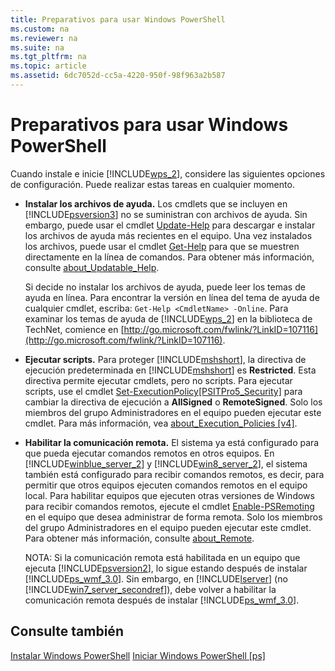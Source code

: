 ```yaml
---
title: Preparativos para usar Windows PowerShell
ms.custom: na
ms.reviewer: na
ms.suite: na
ms.tgt_pltfrm: na
ms.topic: article
ms.assetid: 6dc7052d-cc5a-4220-950f-98f963a2b587
---
```

# Preparativos para usar Windows PowerShell
Cuando instale e inicie [!INCLUDE[wps_2](../Token/wps_2_md.md)], considere las siguientes opciones de configuración. Puede realizar estas tareas en cualquier momento.

-   **Instalar los archivos de ayuda.** Los cmdlets que se incluyen en [!INCLUDE[psversion3](../Token/psversion3_md.md)] no se suministran con archivos de ayuda. Sin embargo, puede usar el cmdlet [Update-Help](https://technet.microsoft.com/en-us/library/93e1d870-ace6-432b-8778-8920291d7545) para descargar e instalar los archivos de ayuda más recientes en el equipo. Una vez instalados los archivos, puede usar el cmdlet [Get-Help](https://technet.microsoft.com/en-us/library/1f46eeb4-49d7-4bec-bb29-395d9b42f54a) para que se muestren directamente en la línea de comandos. Para obtener más información, consulte [about_Updatable_Help](https://technet.microsoft.com/en-us/library/10bba75c-f4ac-4ca1-bbf3-8f34dd521ffe).

    Si decide no instalar los archivos de ayuda, puede leer los temas de ayuda en línea. Para encontrar la versión en línea del tema de ayuda de cualquier cmdlet, escriba: `Get-Help <CmdletName> -Online`. Para examinar los temas de ayuda de [!INCLUDE[wps_2](../Token/wps_2_md.md)] en la biblioteca de TechNet, comience en [http://go.microsoft.com/fwlink/?LinkID=107116](http://go.microsoft.com/fwlink/?LinkID=107116).

-   **Ejecutar scripts.** Para proteger [!INCLUDE[mshshort](../Token/mshshort_md.md)], la directiva de ejecución predeterminada en [!INCLUDE[mshshort](../Token/mshshort_md.md)] es **Restricted**. Esta directiva permite ejecutar cmdlets, pero no scripts. Para ejecutar scripts, use el cmdlet [Set-ExecutionPolicy[PSITPro5_Security]](https://technet.microsoft.com/en-us/library/5690a0e1-495b-4e63-8280-65ead7bf01ab) para cambiar la directiva de ejecución a **AllSigned** o **RemoteSigned**. Solo los miembros del grupo Administradores en el equipo pueden ejecutar este cmdlet. Para más información, vea [about_Execution_Policies [v4]](https://technet.microsoft.com/en-us/library/347708dc-1515-4d74-978b-8334603472e6).

-   **Habilitar la comunicación remota.** El sistema ya está configurado para que pueda ejecutar comandos remotos en otros equipos. En [!INCLUDE[winblue_server_2](../Token/winblue_server_2_md.md)] y [!INCLUDE[win8_server_2](../Token/win8_server_2_md.md)], el sistema también está configurado para recibir comandos remotos, es decir, para permitir que otros equipos ejecuten comandos remotos en el equipo local. Para habilitar equipos que ejecuten otras versiones de Windows para recibir comandos remotos, ejecute el cmdlet [Enable-PSRemoting](https://technet.microsoft.com/en-us/library/19437c28-33b8-4ac1-9113-8439cc8beffb) en el equipo que desea administrar de forma remota. Solo los miembros del grupo Administradores en el equipo pueden ejecutar este cmdlet. Para obtener más información, consulte [about_Remote](https://technet.microsoft.com/en-us/library/9b4a5c87-9162-4adf-bdfe-fbc80b9b8970).

    NOTA: Si la comunicación remota está habilitada en un equipo que ejecuta [!INCLUDE[psversion2](../Token/psversion2_md.md)], lo sigue estando después de instalar [!INCLUDE[ps_wmf_3.0](../Token/ps_wmf_3.0_md.md)]. Sin embargo, en [!INCLUDE[lserver](../Token/lserver_md.md)] (no [!INCLUDE[win7_server_secondref](../Token/win7_server_secondref_md.md)]), debe volver a habilitar la comunicación remota después de instalar [!INCLUDE[ps_wmf_3.0](../Token/ps_wmf_3.0_md.md)].

## Consulte también
[Instalar Windows PowerShell](../Topic/Installing-Windows-PowerShell.md)
[Iniciar Windows PowerShell [ps]](https://technet.microsoft.com/en-us/library/8ec8c2d7-8e7c-4722-a3d2-498fe5739a8e)



<!--HONumber=Apr16_HO2-->


